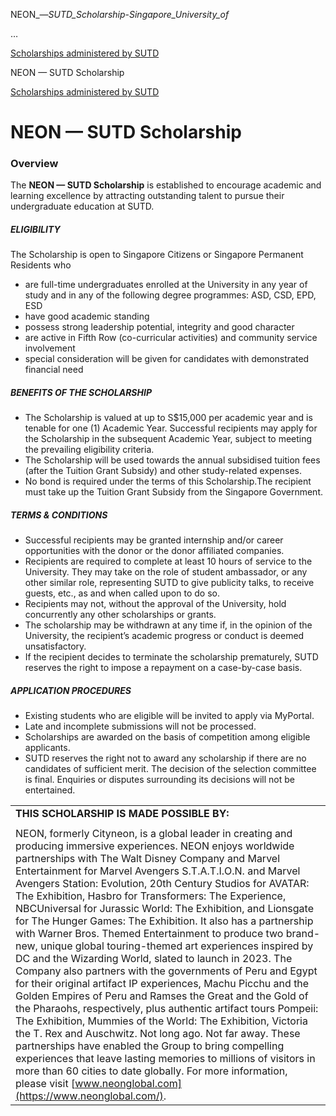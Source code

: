 NEON_—_SUTD_Scholarship_-_Singapore_University_of_



…

 [Scholarships administered by SUTD](/admissions/undergraduate/scholarship/sutd-administered) 

NEON — SUTD Scholarship

[Scholarships administered by SUTD](https://www.sutd.edu.sg/admissions/undergraduate/scholarship/sutd-administered)

NEON — SUTD Scholarship
=======================

### Overview



The **NEON — SUTD Scholarship** is established to encourage academic and learning excellence by attracting outstanding talent to pursue their undergraduate education at SUTD.



##### **ELIGIBILITY**



The Scholarship is open to Singapore Citizens or Singapore Permanent Residents who



* are full-time undergraduates enrolled at the University in any year of study and in any of the following degree programmes: ASD, CSD, EPD, ESD
* have good academic standing
* possess strong leadership potential, integrity and good character
* are active in Fifth Row (co-curricular activities) and community service involvement
* special consideration will be given for candidates with demonstrated financial need


##### **BENEFITS OF THE SCHOLARSHIP**



* The Scholarship is valued at up to S$15,000 per academic year and is tenable for one (1) Academic Year. Successful recipients may apply for the Scholarship in the subsequent Academic Year, subject to meeting the prevailing eligibility criteria.
* The Scholarship will be used towards the annual subsidised tuition fees (after the Tuition Grant Subsidy) and other study-related expenses.
* No bond is required under the terms of this Scholarship.The recipient must take up the Tuition Grant Subsidy from the Singapore Government.


##### **TERMS & CONDITIONS**



* Successful recipients may be granted internship and/or career opportunities with the donor or the donor affiliated companies.
* Recipients are required to complete at least 10 hours of service to the University. They may take on the role of student ambassador, or any other similar role, representing SUTD to give publicity talks, to receive guests, etc., as and when called upon to do so.​
* Recipients may not, without the approval of the University, hold concurrently any other scholarships or grants.
* The scholarship may be withdrawn at any time if, in the opinion of the University, the recipient’s academic progress or conduct is deemed unsatisfactory.
* If the recipient decides to terminate the scholarship prematurely, SUTD reserves the right to impose a repayment on a case-by-case basis.


##### **APPLICATION PROCEDURES**



* Existing students who are eligible will be invited to apply via MyPortal.
* Late and incomplete submissions will not be processed.
* Scholarships are awarded on the basis of competition among eligible applicants.
* SUTD reserves the right not to award any scholarship if there are no candidates of sufficient merit. The decision of the selection committee is final. Enquiries or disputes surrounding its decisions will not be entertained.


|  |
| --- |
| **THIS SCHOLARSHIP IS MADE POSSIBLE BY:** |
|  |
| NEON, formerly Cityneon, is a global leader in creating and producing immersive experiences. NEON enjoys worldwide partnerships with The Walt Disney Company and Marvel Entertainment for Marvel Avengers S.T.A.T.I.O.N. and Marvel Avengers Station: Evolution, 20th Century Studios for AVATAR: The Exhibition, Hasbro for Transformers: The Experience, NBCUniversal for Jurassic World: The Exhibition, and Lionsgate for The Hunger Games: The Exhibition. It also has a partnership with Warner Bros. Themed Entertainment to produce two brand-new, unique global touring-themed art experiences inspired by DC and the Wizarding World, slated to launch in 2023. The Company also partners with the governments of Peru and Egypt for their original artifact IP experiences, Machu Picchu and the Golden Empires of Peru and Ramses the Great and the Gold of the Pharaohs, respectively, plus authentic artifact tours Pompeii: The Exhibition, Mummies of the World: The Exhibition, Victoria the T. Rex and Auschwitz. Not long ago. Not far away. These partnerships have enabled the Group to bring compelling experiences that leave lasting memories to millions of visitors in more than 60 cities to date globally. For more information, please visit [www.neonglobal.com](https://www.neonglobal.com/). |

